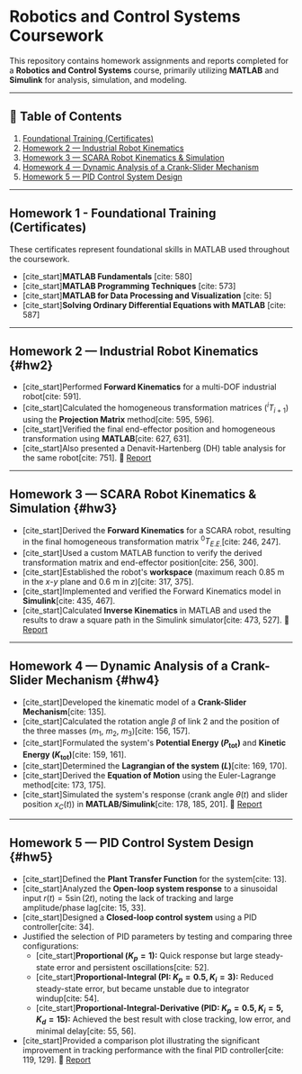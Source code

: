 # Robotics and Control Systems Coursework

This repository contains homework assignments and reports completed for a **Robotics and Control Systems** course, primarily utilizing **MATLAB** and **Simulink** for analysis, simulation, and modeling.

---

## 📑 Table of Contents
1. [Foundational Training (Certificates)](#foundational-training)
2. [Homework 2 — Industrial Robot Kinematics](#hw2)
3. [Homework 3 — SCARA Robot Kinematics & Simulation](#hw3)
4. [Homework 4 — Dynamic Analysis of a Crank-Slider Mechanism](#hw4)
5. [Homework 5 — PID Control System Design](#hw5)

---
## Homework 1 - Foundational Training (Certificates)

These certificates represent foundational skills in MATLAB used throughout the coursework.

- [cite_start]**MATLAB Fundamentals** [cite: 580]
- [cite_start]**MATLAB Programming Techniques** [cite: 573]
- [cite_start]**MATLAB for Data Processing and Visualization** [cite: 5]
- [cite_start]**Solving Ordinary Differential Equations with MATLAB** [cite: 587]

---
## Homework 2 — Industrial Robot Kinematics {#hw2}

- [cite_start]Performed **Forward Kinematics** for a multi-DOF industrial robot[cite: 591].
- [cite_start]Calculated the homogeneous transformation matrices ($^{i}T_{i+1}$) using the **Projection Matrix** method[cite: 595, 596].
- [cite_start]Verified the final end-effector position and homogeneous transformation using **MATLAB**[cite: 627, 631].
- [cite_start]Also presented a Denavit-Hartenberg (DH) table analysis for the same robot[cite: 751].
📂 [Report](./HW2/HW2.pdf)

---
## Homework 3 — SCARA Robot Kinematics & Simulation {#hw3}

- [cite_start]Derived the **Forward Kinematics** for a SCARA robot, resulting in the final homogeneous transformation matrix $^0T_{E.E.}$[cite: 246, 247].
- [cite_start]Used a custom MATLAB function to verify the derived transformation matrix and end-effector position[cite: 256, 300].
- [cite_start]Established the robot's **workspace** (maximum reach $0.85\text{ m}$ in the $x$-$y$ plane and $0.6\text{ m}$ in $z$)[cite: 317, 375].
- [cite_start]Implemented and verified the Forward Kinematics model in **Simulink**[cite: 435, 467].
- [cite_start]Calculated **Inverse Kinematics** in MATLAB and used the results to draw a square path in the Simulink simulator[cite: 473, 527].
📂 [Report](./HW3/HW3.pdf)

---
## Homework 4 — Dynamic Analysis of a Crank-Slider Mechanism {#hw4}

- [cite_start]Developed the kinematic model of a **Crank-Slider Mechanism**[cite: 135].
- [cite_start]Calculated the rotation angle $\beta$ of link 2 and the position of the three masses ($m_1$, $m_2$, $m_3$)[cite: 156, 157].
- [cite_start]Formulated the system's **Potential Energy ($P_{\text{tot}}$)** and **Kinetic Energy ($K_{\text{tot}}$)**[cite: 159, 161].
- [cite_start]Determined the **Lagrangian of the system ($L$)**[cite: 169, 170].
- [cite_start]Derived the **Equation of Motion** using the Euler-Lagrange method[cite: 173, 175].
- [cite_start]Simulated the system's response (crank angle $\theta(t)$ and slider position $x_C(t)$) in **MATLAB/Simulink**[cite: 178, 185, 201].
📂 [Report](./HW4/HW4.pdf)

---
## Homework 5 — PID Control System Design {#hw5}

- [cite_start]Defined the **Plant Transfer Function** for the system[cite: 13].
- [cite_start]Analyzed the **Open-loop system response** to a sinusoidal input $r(t)=5\sin(2t)$, noting the lack of tracking and large amplitude/phase lag[cite: 15, 33].
- [cite_start]Designed a **Closed-loop control system** using a PID controller[cite: 34].
- Justified the selection of PID parameters by testing and comparing three configurations:
    * [cite_start]**Proportional ($K_p=1$):** Quick response but large steady-state error and persistent oscillations[cite: 52].
    * [cite_start]**Proportional-Integral (PI: $K_p=0.5, K_i=3$):** Reduced steady-state error, but became unstable due to integrator windup[cite: 54].
    * [cite_start]**Proportional-Integral-Derivative (PID: $K_p=0.5, K_i=5, K_d=15$):** Achieved the best result with close tracking, low error, and minimal delay[cite: 55, 56].
- [cite_start]Provided a comparison plot illustrating the significant improvement in tracking performance with the final PID controller[cite: 119, 129].
📂 [Report](./HW5/HW5.pdf)
